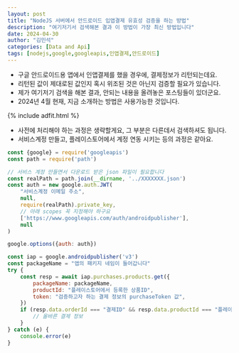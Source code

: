 ```yaml
---
layout: post
title: "NodeJS 서버에서 안드로이드 입앱결제 유효성 검증을 하는 방법"
description: "여기저기서 검색해본 결과 이 방법이 가장 최신 방법입니다"
date: 2024-04-30
author: "김민석"
categories: [Data and Api]
tags: [nodejs,google,googleapis,인앱결제,안드로이드]
---
```

- 구글 안드로이드용 앱에서 인앱결제를 했을 경우에, 결제정보가 리턴되는데요.
- 리턴된 값이 제대로된 값인지 혹시 위조된 것은 아닌지 검증할 필요가 있습니다.
- 제가 여기저기 검색을 해본 결과, 안되는 내용을 올려놓은 포스팅들이 있더군요.
- 2024년 4월 현재, 지금 소개하는 방법은 사용가능한 것입니다.

{% include adfit.html %}    

- 사전에 처리해야 하는 과정은 생략할게요, 그 부분은 다른데서 검색하셔도 됩니다.
- 서비스계정 만들고, 플레이스토어에서 계정 연동 시키는 등의 과정은 같아요.

```javascript
const {google} = require('googleapis')
const path = require('path')

// 서비스 계정 만들면서 다운로드 받은 json 파일이 필요합니다
const realPath = path.join(__dirname, '../XXXXXXX.json')
const auth = new google.auth.JWT(
    "서비스계정 이메일 주소",
    null,
    require(realPath).private_key,
    // 아래 scopes 꼭 지정해야 하구요
    ['https://www.googleapis.com/auth/androidpublisher'],
    null
)

google.options({auth: auth})

const iap = google.androidpublisher('v3')
const packageName = "앱의 패키지 네임이 들어갑니다"
try {
    const resp = await iap.purchases.products.get({
        packageName: packageName,
        productId: "플레이스토어에서 등록한 상품ID",
        token: "검증하고자 하는 결제 정보의 purchaseToken 값",
    })
    if (resp.data.orderId === "결제ID" && resp.data.productId === "플레이스토어에서 등록한 상품ID") {
        // 올바른 결제 정보
    }
} catch (e) {
    console.error(e)
}
```